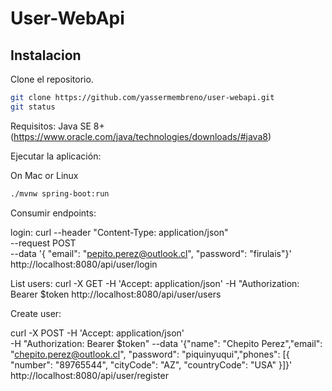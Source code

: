 # User-WebApi

## Instalacion

Clone el repositorio.

```bash
git clone https://github.com/yassermembreno/user-webapi.git
git status
```

Requisitos:
Java SE 8+ (https://www.oracle.com/java/technologies/downloads/#java8)

Ejecutar la aplicación:

On Mac or Linux
```bash
./mvnw spring-boot:run
```
Consumir endpoints:

login: 
curl --header "Content-Type: application/json" \
  --request POST \
  --data '{
    "email": "pepito.perez@outlook.cl",
    "password": "firulais"}' \
  http://localhost:8080/api/user/login

List users:
curl -X GET -H 'Accept: application/json' -H "Authorization: Bearer $token  http://localhost:8080/api/user/users

Create user:

  curl -X POST -H 'Accept: application/json' \
   -H "Authorization: Bearer $token" --data '{"name": "Chepito Perez","email": "chepito.perez@outlook.cl", "password": "piquinyuqui","phones": [{ "number": "89765544", "cityCode": "AZ", "countryCode": "USA" }]}' \
   http://localhost:8080/api/user/register